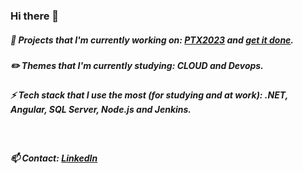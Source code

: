 ### Hi there 👋

##### 🚧 Projects that I'm currently working on: <a href="https://github.com/anddMF/PTX2023" target="_blank" rel="noopener noreferrer">PTX2023</a> and <a href="https://github.com/anddMF/get-it-done" target="_blank" rel="noopener noreferrer">get it done</a>.
##### ✏️ Themes that I'm currently studying: CLOUD and Devops.
##### ⚡ Tech stack that I use the most (for studying and at work): .NET, Angular, SQL Server, Node.js and Jenkins.
<br>

##### 📫 Contact: <a href="https://www.linkedin.com/in/andrew-moraes-f/" target="_blank">LinkedIn</a>
<!--
**anddMF/anddmf** is a ✨ _special_ ✨ repository because its `README.md` (this file) appears on your GitHub profile.

Here are some ideas to get you started:

- 🔭 I’m currently working on ...
- 🌱 I’m currently learning ...
- 👯 I’m looking to collaborate on ...
- 🤔 I’m looking for help with ...
- 💬 Ask me about ...
- 📫 How to reach me: ...
- 😄 Pronouns: ...
- ⚡ Fun fact: ...
-->
